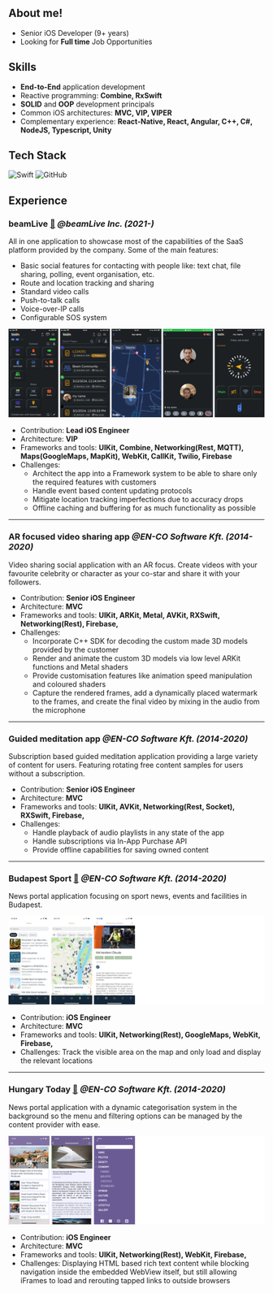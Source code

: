 ## About me!

- Senior iOS Developer (9+ years)
- Looking for **Full time** Job Opportunities

## Skills

- **End-to-End** application development
- Reactive programming: **Combine, RxSwift**
- **SOLID** and **OOP** development principals
- Common iOS architectures: **MVC, VIP, VIPER**
- Complementary experience: **React-Native, React, Angular, C++, C#, NodeJS, Typescript, Unity**

## Tech Stack

![Swift](https://img.shields.io/badge/-Swift-FA4839?style=flat&logo=swift&logoColor=FFFFFF)
![GitHub](https://img.shields.io/badge/-GitHub-000000?style=flat&logo=github&logoColor=FFFFFF)

## Experience

### beamLive [:link:](https://apps.apple.com/us/app/beamlive/id1570276190) *@beamLive Inc. (2021-)*

All in one application to showcase most of the capabilities of the SaaS platform provided by the company.
Some of the main features: 
- Basic social features for contacting with people like: text chat, file sharing, polling, event organisation, etc.
- Route and location tracking and sharing
- Standard video calls
- Push-to-talk calls
- Voice-over-IP calls
- Configurable SOS system

![montage](/assets/beamLive/screens.png)

- Contribution: **Lead iOS Engineer**
- Architecture: **VIP**
- Frameworks and tools: **UIKit, Combine, Networking(Rest, MQTT), Maps(GoogleMaps, MapKit), WebKit, CallKit, Twilio, Firebase**
- Challenges:
    - Architect the app into a Framework system to be able to share only the required features with customers
    - Handle event based content updating protocols
    - Mitigate location tracking imperfections due to accuracy drops
    - Offline caching and buffering for as much functionality as possible

---

### AR focused video sharing app *@EN-CO Software Kft. (2014-2020)*

Video sharing social application with an AR focus. Create videos with your favourite celebrity or character as your co-star and share it with your followers.

- Contribution: **Senior iOS Engineer**
- Architecture: **MVC**
- Frameworks and tools: **UIKit, ARKit, Metal, AVKit, RXSwift, Networking(Rest), Firebase,**
- Challenges: 
    - Incorporate C++ SDK for decoding the custom made 3D models provided by the customer
    - Render and animate the custom 3D models via low level ARKit functions and Metal shaders
    - Provide customisation features like animation speed manipulation and coloured shaders
    - Capture the rendered frames, add a dynamically placed watermark to the frames, and create the final video by mixing in the audio from the microphone

---

### Guided meditation app *@EN-CO Software Kft. (2014-2020)*

Subscription based guided meditation application providing a large variety of content for users. Featuring rotating free content samples for users without a subscription.

- Contribution: **Senior iOS Engineer**
- Architecture: **MVC**
- Frameworks and tools: **UIKit, AVKit, Networking(Rest, Socket), RXSwift, Firebase,**
- Challenges: 
    - Handle playback of audio playlists in any state of the app
    - Handle subscriptions via In-App Purchase API
    - Provide offline capabilities for saving owned content

---

### Budapest Sport [:link:](https://apps.apple.com/hu/app/budapest-sport-alkalmaz%C3%A1s/id1435044197?l=hu) *@EN-CO Software Kft. (2014-2020)*

News portal application focusing on sport news, events and facilities in Budapest.

![montage](/assets/budapestSport/screens.png)

- Contribution: **iOS Engineer**
- Architecture: **MVC**
- Frameworks and tools: **UIKit, Networking(Rest), GoogleMaps, WebKit, Firebase,**
- Challenges: Track the visible area on the map and only load and display the relevant locations

---

### Hungary Today [:link:](https://apps.apple.com/hu/app/hungary-today/id1238240482) *@EN-CO Software Kft. (2014-2020)*

News portal application with a dynamic categorisation system in the background so the menu and filtering options can be managed by the content provider with ease.

![montage](/assets/hungaryToday/screens.png)

- Contribution: **iOS Engineer**
- Architecture: **MVC**
- Frameworks and tools: **UIKit, Networking(Rest), WebKit, Firebase,**
- Challenges: Displaying HTML based rich text content while blocking navigation inside the embedded WebView itself, but still allowing iFrames to load and rerouting tapped links to outside browsers
